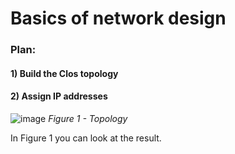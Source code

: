 # Basics of network design

### Plan:
#### 1) Build the Clos topology
#### 2) Assign IP addresses

![image](https://github.com/user-attachments/assets/a8018566-9dbe-40c2-b660-58d3eae6db6f)
                         *Figure 1 - Topology*
                         
In Figure 1 you can look at the result.
